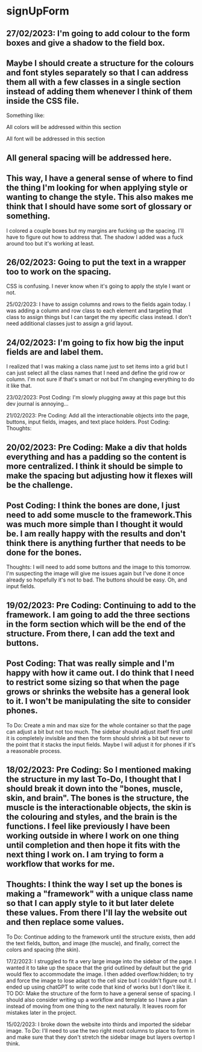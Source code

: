 # signUpForm

27/02/2023:
I'm going to add colour to the form boxes and give a shadow to the field box.
---
Maybe I should create a structure for the colours and font styles separately so that I can address them all with a few classes in a single section instead of adding them whenever I think of them inside the CSS file.
---
Something like:
<!-- Colors -->
All colors will be addressed within this section
<!-- Font -->
All font will be addressed in this section
<!-- Maybe Spacing -->
All general spacing will be addressed here.
---
This way, I have a general sense of where to find the thing I'm looking for when applying style or wanting to change the style. This also makes me think that I should have some sort of glossary or something.
---
I colored a couple boxes but my margins are fucking up the spacing. I'll have to figure out how to address that. The shadow I added was a fuck around too but it's working at least.

26/02/2023:
Going to put the text in a wrapper too to work on the spacing.
---
CSS is confusing. I never know when it's going to apply the style I want or not.

25/02/2023:
I have to assign columns and rows to the fields again today. I was adding a column and row class to each element and targeting that class to assign things but I can target the my specific class instead. I don't need additional classes just to assign a grid layout.

24/02/2023:
I'm going to fix how big the input fields are and label them.
---
I realized that I was making a class name just to set items into a grid but I can just select all the class names that I need and define the grid row or column. I'm not sure if that's smart or not but I'm changing everything to do it like that.

23/02/2023:
Post Coding: I'm slowly plugging away at this page but this dev journal is annoying...

21/02/2023:
Pre Coding: Add all the interactionable objects into the page, buttons, input fields, images, and text place holders.
Post Coding:
Thoughts:

20/02/2023:
Pre Coding: Make a div that holds everything and has a padding so the content is more centralized. I think it should be simple to make the spacing but adjusting how it flexes will be the challenge.
---
Post Coding: I think the bones are done, I just need to add some muscle to the framework.This was much more simple than I thought it would be. I am really happy with the results and don't think there is anything further that needs to be done for the bones.
---
Thoughts: I will need to add some buttons and the image to this tomorrow. I'm suspecting the image will give me issues again but I've done it once already so hopefully it's not to bad. The buttons should be easy. Oh, and input fields.

19/02/2023:
Pre Coding: Continuing to add to the framework. I am going to add the three sections in the form section which will be the end of the structure. From there, I can add the text and buttons.
---
Post Coding: That was really simple and I'm happy with how it came out. I do think that I need to restrict some sizing so that when the page grows or shrinks the website has a general look to it. I won't be manipulating the site to consider phones.
---
To Do: Create a min and max size for the whole container so that the page can adjust a bit but not too much. The sidebar should adjust itself first until it is completely invisible and then the form should shrink a bit but never to the point that it stacks the input fields. Maybe I will adjust it for phones if it's a reasonable process.

18/02/2023:
Pre Coding: So I mentioned making the structure in my last To-Do, I thought that I should break it down into the "bones, muscle, skin, and brain". The bones is the structure, the muscle is the interactionable objects, the skin is the colouring and styles, and the brain is the functions. I feel like previously I have been working outside in where I work on one thing until completion and then hope it fits with the next thing I work on. I am trying to form a workflow that works for me.
---
Thoughts: I think the way I set up the bones is making a "framework" with a unique class name so that I can apply style to it but later delete these values. From there I'll lay the website out and then replace some values.
---
To Do: Continue adding to the framework until the structure exists, then add the text fields, button, and image (the muscle), and finally, correct the colors and spacing (the skin).

17/2/2023:
I struggled to fit a very large image into the sidebar of the page. I wanted it to take up the space that the grid outlined by default but the grid would flex to accommodate the image. I then added overflow:hidden; to try and force the image to lose adapt to the cell size but I couldn't figure out it. I ended up using chatGPT to write code that kind of works but I don't like it.
TO DO:
Make the structure of the form to have a general sense of spacing. I should also consider writing up a workflow and template so I have a plan instead of moving from one thing to the next naturally. It leaves room for mistakes later in the project.

15/02/2023:
I broke down the website into thirds and imported the sidebar image.
To Do:
I'll need to use the two right most columns to place to form in and make sure that they don't stretch the sidebar image but layers overtop I think.